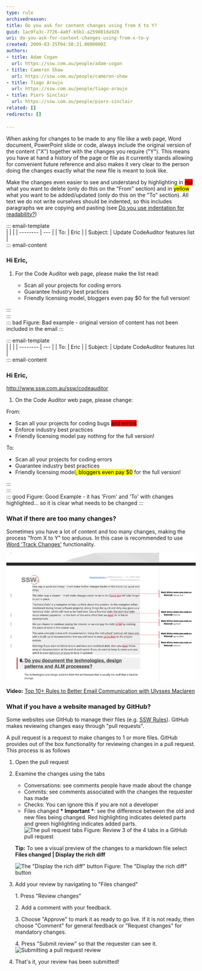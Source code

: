 ```yaml
---
type: rule
archivedreason: 
title: Do you ask for content changes using from X to Y?
guid: 1ac0fa3c-7726-4a0f-b5b1-a259801da926
uri: do-you-ask-for-content-changes-using-from-x-to-y
created: 2009-03-25T04:50:21.0000000Z
authors:
- title: Adam Cogan
  url: https://ssw.com.au/people/adam-cogan
- title: Cameron Shaw
  url: https://ssw.com.au/people/cameron-shaw
- title: Tiago Araujo
  url: https://ssw.com.au/people/tiago-araujo
- title: Piers Sinclair
  url: https://ssw.com.au/people/piers-sinclair
related: []
redirects: []

---
```


When asking for changes to be made to any file like a web page, Word document, PowerPoint slide or code, always include the original version of the content ("X") together with the changes you require ("Y"). This means you have at hand a history of the page or file as it currently stands allowing for convenient future reference and also makes it very clear to the person doing the changes exactly what the new file is meant to look like. 

Make the changes even easier to see and understand by highlighting in <font style="background-color:#ff0000;">red</font> what you want to delete (only do this on the "From" section) and in <mark>yellow</mark> what you want to be added/updated (only do this on the "To" section).  All text we do not write ourselves should be indented, so this includes paragraphs we are copying and pasting (see [Do you use indentation for readability?](/do-you-use-indentation-for-readability))

<!--endintro-->

::: email-template  
|          |     |
| -------- | --- |
| To:      | Eric |
| Subject: | Update CodeAuditor features list |  
::: email-content  

### Hi Eric,

1. For the Code Auditor web page, please make the list read:

   - Scan all your projects for coding errors
   - Guarantee Industry best practices
   - Friendly licensing model, bloggers even pay $0 for the full version!

:::  
:::  
::: bad
Figure: Bad example - original version of content has not been included in the email
:::

::: email-template  
|          |     |
| -------- | --- |
| To:      | Eric |
| Subject: | Update CodeAuditor features list |  
::: email-content  

### Hi Eric,

http://www.ssw.com.au/ssw/codeauditor
1. On the Code Auditor web page, please change:

From:

  * Scan all your projects for coding bugs <font style="background-color:#ff0000;">and errors</font>
  * Enforce industry best practices              
  * Friendly licensing model pay nothing for the full version!

To:

  * Scan all your projects for coding errors
  * Guarantee industry best practices
  * Friendly licensing model<mark>, bloggers even pay $0</mark> for the full version!

:::  
:::  
::: good
Figure: Good Example - it has 'From' and 'To' with changes highlighted... so it is clear what needs to be changed
:::

### What if there are too many changes?

Sometimes you have a lot of content and too many changes, making the process "from X to Y" too arduous. In this case is recommended to use [Word 'Track Changes'](https://support.microsoft.com/en-gb/office/track-changes-in-word-197ba630-0f5f-4a8e-9a77-3712475e806a?ui=en-us&rs=en-gb&ad=gb) functionality.

![Figure: A Word document with 'Track Changes' ON is recommended if you have too many changes](word-track-changes.jpg)  

**Video:** [Top 10+ Rules to Better Email Communication with Ulysses Maclaren](https://www.youtube.com/watch?v=LAqRokqq4jI)

### What if you have a website managed by GitHub?

Some websites use GitHub to manage their files (e.g. [SSW Rules](https://github.com/SSWConsulting/SSW.Rules.Content)). GitHub makes reviewing changes easy through "pull requests".

A pull request is a request to make changes to 1 or more files. GitHub provides out of the box functionality for reviewing changes in a pull request. This process is as follows

1. Open the pull request
2. Examine the changes using the tabs
    * Conversations: see comments people have made about the change
    * Commits: see comments associated with the changes the requester has made
    * Checks: You can ignore this if you are not a developer
    * Files changed **\* Important \***: see the difference between the old and new files being changed. Red highlighting indicates deleted parts and green highlighting indicates added parts. 
    ![The pull request tabs](https://user-images.githubusercontent.com/79821522/112783096-3b593f00-909a-11eb-9862-c641822f133e.png)
    Figure: Review 3 of the 4 tabs in a GitHub pull request
    
    **Tip:** To see a visual preview of the changes to a markdown file select **Files changed | Display the rich diff**
    
    ![The "Display the rich diff" button](https://user-images.githubusercontent.com/79821522/112783487-2a5cfd80-909b-11eb-9820-d04a437dd43a.png)
    Figure: The "Display the rich diff" button
3. Add your review by navigating to "Files changed"

    1.&nbsp;Press "Review changes"</pre>

    2.&nbsp;Add a comment with your feedback.

    3.&nbsp;Choose "Approve" to mark it as ready to go live. If it is not ready, then choose "Comment" for general feedback or "Request changes" for mandatory changes.

    4.&nbsp;Press "Submit review" so that the requester can see it.
      ![Submitting a pull request review](https://user-images.githubusercontent.com/79821522/112782859-bbcb7000-9099-11eb-894d-2df0ee5fe290.png)
4. That's it, your review has been submitted!



